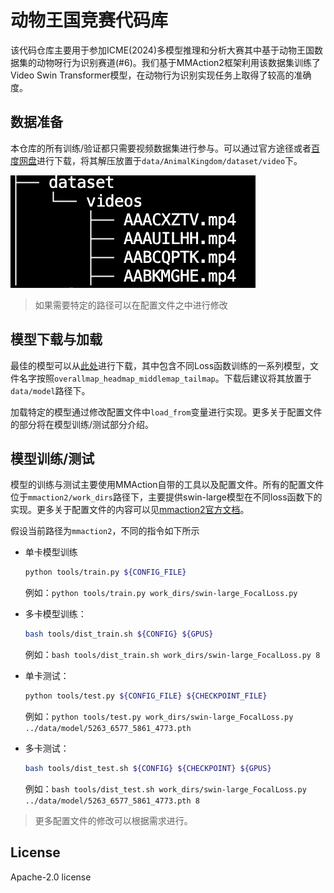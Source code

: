 # 动物王国竞赛代码库

该代码仓库主要用于参加ICME(2024)多模型推理和分析大赛其中基于动物王国数据集的动物呀行为识别赛道(#6)。我们基于MMAction2框架利用该数据集训练了Video Swin Transformer模型，在动物行为识别实现任务上取得了较高的准确度。

## 数据准备

本仓库的所有训练/验证都只需要视频数据集进行参与。可以通过官方途径或者[百度网盘](https://pan.baidu.com/s/1mQQJwVIRWrnyeqjdwqJXoQ?pwd=f1D5)进行下载，将其解压放置于`data/AnimalKingdom/dataset/video`下。

![image-20240323223609938](https://raw.githubusercontent.com/ChengAoShen/Image-Hosting/main/images/image-20240323223609938.png)

> 如果需要特定的路径可以在配置文件之中进行修改

## 模型下载与加载

最佳的模型可以从[此处]()进行下载，其中包含不同Loss函数训练的一系列模型，文件名字按照`overallmap_headmap_middlemap_tailmap`。下载后建议将其放置于`data/model`路径下。

加载特定的模型通过修改配置文件中`load_from`变量进行实现。更多关于配置文件的部分将在模型训练/测试部分介绍。

## 模型训练/测试

模型的训练与测试主要使用MMAction自带的工具以及配置文件。所有的配置文件位于`mmaction2/work_dirs`路径下，主要提供swin-large模型在不同loss函数下的实现。更多关于配置文件的内容可以见[mmaction2官方文档](https://mmaction2.readthedocs.io/zh-cn/latest/user_guides/train_test.html)。

假设当前路径为`mmaction2`，不同的指令如下所示

* 单卡模型训练

  ```bash
  python tools/train.py ${CONFIG_FILE}
  ```

  例如：`python tools/train.py work_dirs/swin-large_FocalLoss.py`

* 多卡模型训练：

  ```bash
  bash tools/dist_train.sh ${CONFIG} ${GPUS}
  ```

  例如：`bash tools/dist_train.sh work_dirs/swin-large_FocalLoss.py 8`

* 单卡测试：

  ```bash
  python tools/test.py ${CONFIG_FILE} ${CHECKPOINT_FILE}
  ```

  例如：`python tools/test.py work_dirs/swin-large_FocalLoss.py ../data/model/5263_6577_5861_4773.pth`

* 多卡测试：

  ```bash
  bash tools/dist_test.sh ${CONFIG} ${CHECKPOINT} ${GPUS}
  ```

  例如：`bash tools/dist_test.sh work_dirs/swin-large_FocalLoss.py ../data/model/5263_6577_5861_4773.pth 8`

> 更多配置文件的修改可以根据需求进行。

## License

Apache-2.0 license
